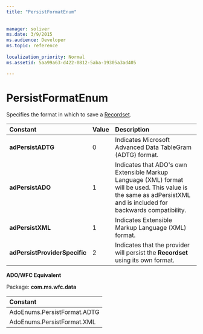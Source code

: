 ```yaml
---
title: "PersistFormatEnum"
 
 
manager: soliver
ms.date: 3/9/2015
ms.audience: Developer
ms.topic: reference
  
localization_priority: Normal
ms.assetid: 5aa99a63-d422-0812-5aba-19305a3ad405

---
```


# PersistFormatEnum

Specifies the format in which to save a [Recordset](recordset-object-ado.md).
  
|**Constant**|**Value**|**Description**|
|:-----|:-----|:-----|
|**adPersistADTG** <br/> |0  <br/> |Indicates Microsoft Advanced Data TableGram (ADTG) format.  <br/> |
|**adPersistADO** <br/> |1  <br/> |Indicates that ADO's own Extensible Markup Language (XML) format will be used. This value is the same as adPersistXML and is included for backwards compatibility.  <br/> |
|**adPersistXML** <br/> |1  <br/> |Indicates Extensible Markup Language (XML) format.  <br/> |
|**adPersistProviderSpecific** <br/> |2  <br/> |Indicates that the provider will persist the **Recordset** using its own format.  <br/> |
   
 **ADO/WFC Equivalent**
  
Package: **com.ms.wfc.data**
  
|**Constant**|
|:-----|
|AdoEnums.PersistFormat.ADTG  <br/> |
|AdoEnums.PersistFormat.XML  <br/> |
   

